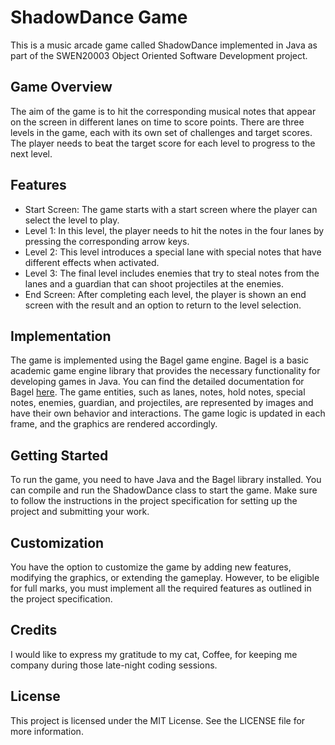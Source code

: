 # ShadowDance Game

This is a music arcade game called ShadowDance implemented in Java as part of the SWEN20003 Object Oriented Software Development project.

## Game Overview

The aim of the game is to hit the corresponding musical notes that appear on the screen in different lanes on time to score points. There are three levels in the game, each with its own set of challenges and target scores. The player needs to beat the target score for each level to progress to the next level.

## Features

- Start Screen: The game starts with a start screen where the player can select the level to play.
- Level 1: In this level, the player needs to hit the notes in the four lanes by pressing the corresponding arrow keys.
- Level 2: This level introduces a special lane with special notes that have different effects when activated.
- Level 3: The final level includes enemies that try to steal notes from the lanes and a guardian that can shoot projectiles at the enemies.
- End Screen: After completing each level, the player is shown an end screen with the result and an option to return to the level selection.

## Implementation

The game is implemented using the Bagel game engine. Bagel is a basic academic game engine library that provides the necessary functionality for developing games in Java. You can find the detailed documentation for Bagel [here](https://people.eng.unimelb.edu.au/mcmurtrye/bagel-doc). The game entities, such as lanes, notes, hold notes, special notes, enemies, guardian, and projectiles, are represented by images and have their own behavior and interactions. The game logic is updated in each frame, and the graphics are rendered accordingly.

## Getting Started

To run the game, you need to have Java and the Bagel library installed. You can compile and run the ShadowDance class to start the game. Make sure to follow the instructions in the project specification for setting up the project and submitting your work.

## Customization

You have the option to customize the game by adding new features, modifying the graphics, or extending the gameplay. However, to be eligible for full marks, you must implement all the required features as outlined in the project specification.

## Credits

I would like to express my gratitude to my cat, Coffee, for keeping me company during those late-night coding sessions.

## License

This project is licensed under the MIT License. See the LICENSE file for more information.